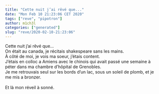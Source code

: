 ```yaml
---
title: "Cette nuit j’ai rêvé que..."
date: "Mon Feb 10 21:23:06 CET 2020"
tags: ["reve", "pipotron"]
author: m1ch3l
categories: ["generated"]
slug: "reve/2020-02-10-21:23:06"
---
```


Cette nuit j’ai rêvé que...<br>
On était au canada, je récitais shakespeare sans les mains.<br>
À côté de moi, je vois ma soeur, j’étais content.<br>
J’étais en colloc a Amiens avec le chinois qui avait passé une semaine à péter dans ma chambre d’hôpital de Grenobles.<br>
Je me retrouvais seul sur les bords d’un lac, sous un soleil de plomb, et je me mis a bronzer.<br>
<br>
Et là mon réveil à sonné.<br>
<br>

